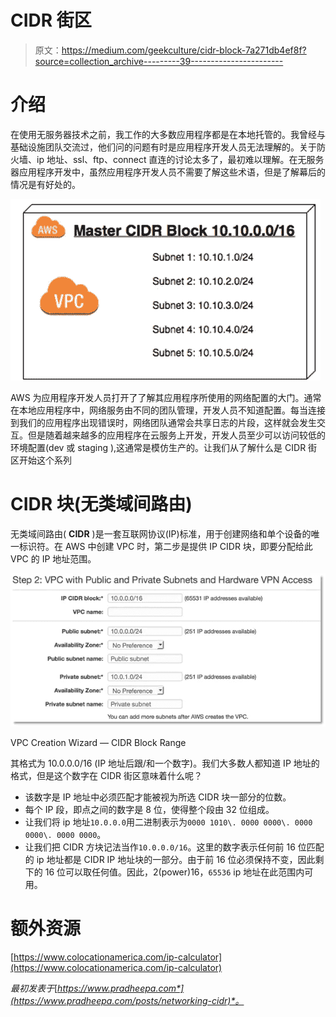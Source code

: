 # CIDR 街区

> 原文：<https://medium.com/geekculture/cidr-block-7a271db4ef8f?source=collection_archive---------39----------------------->

# 介绍

在使用无服务器技术之前，我工作的大多数应用程序都是在本地托管的。我曾经与基础设施团队交流过，他们问的问题有时是应用程序开发人员无法理解的。关于防火墙、ip 地址、ssl、ftp、connect 直连的讨论太多了，最初难以理解。在无服务器应用程序开发中，虽然应用程序开发人员不需要了解这些术语，但是了解幕后的情况是有好处的。

![](img/35f1c04079fbc5d38d76c8df39da1305.png)

AWS 为应用程序开发人员打开了了解其应用程序所使用的网络配置的大门。通常在本地应用程序中，网络服务由不同的团队管理，开发人员不知道配置。每当连接到我们的应用程序出现错误时，网络团队通常会共享日志的片段，这样就会发生交互。但是随着越来越多的应用程序在云服务上开发，开发人员至少可以访问较低的环境配置(dev 或 staging ),这通常是模仿生产的。让我们从了解什么是 CIDR 街区开始这个系列

# CIDR 块(无类域间路由)

无类域间路由( **CIDR** )是一套互联网协议(IP)标准，用于创建网络和单个设备的唯一标识符。在 AWS 中创建 VPC 时，第二步是提供 IP CIDR 块，即要分配给此 VPC 的 IP 地址范围。

![](img/3eeb2154e7d6ac1e426deb6102423410.png)

VPC Creation Wizard — CIDR Block Range

其格式为 10.0.0.0/16 (IP 地址后跟/和一个数字)。我们大多数人都知道 IP 地址的格式，但是这个数字在 CIDR 街区意味着什么呢？

*   该数字是 IP 地址中必须匹配才能被视为所选 CIDR 块一部分的位数。
*   每个 IP 段，即点之间的数字是 8 位，使得整个段由 32 位组成。
*   让我们将 ip 地址`10.0.0.0`用二进制表示为`0000 1010\. 0000 0000\. 0000 0000\. 0000 0000`。
*   让我们把 CIDR 方块记法当作`10.0.0.0/16`。这里的数字表示任何前 16 位匹配的 ip 地址都是 CIDR IP 地址块的一部分。由于前 16 位必须保持不变，因此剩下的 16 位可以取任何值。因此，2(power)16，`65536` ip 地址在此范围内可用。

# 额外资源

[https://www.colocationamerica.com/ip-calculator](https://www.colocationamerica.com/ip-calculator)

*最初发表于*[*https://www.pradheepa.com*](https://www.pradheepa.com/posts/networking-cidr)*。*